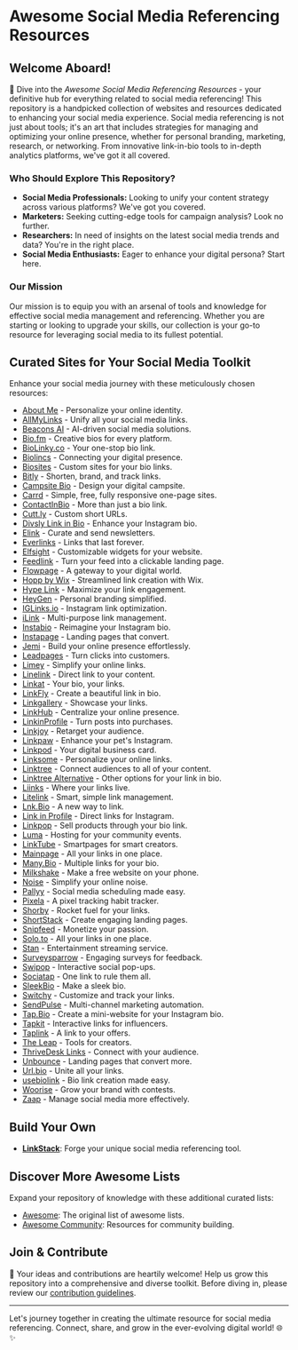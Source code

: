 # Awesome Social Media Referencing Resources

## Welcome Aboard!

🚀 Dive into the *Awesome Social Media Referencing Resources* - your definitive hub for everything related to social media referencing! This repository is a handpicked collection of websites and resources dedicated to enhancing your social media experience. Social media referencing is not just about tools; it's an art that includes strategies for managing and optimizing your online presence, whether for personal branding, marketing, research, or networking. From innovative link-in-bio tools to in-depth analytics platforms, we've got it all covered.

### Who Should Explore This Repository?
- **Social Media Professionals:** Looking to unify your content strategy across various platforms? We've got you covered.
- **Marketers:** Seeking cutting-edge tools for campaign analysis? Look no further.
- **Researchers:** In need of insights on the latest social media trends and data? You're in the right place.
- **Social Media Enthusiasts:** Eager to enhance your digital persona? Start here.

### Our Mission
Our mission is to equip you with an arsenal of tools and knowledge for effective social media management and referencing. Whether you are starting or looking to upgrade your skills, our collection is your go-to resource for leveraging social media to its fullest potential.

## Curated Sites for Your Social Media Toolkit

Enhance your social media journey with these meticulously chosen resources:

- [About Me](https://about.me) - Personalize your online identity.
- [AllMyLinks](https://allmylinks.com/) - Unify all your social media links.
- [Beacons AI](https://beacons.ai/fitehal) - AI-driven social media solutions.
- [Bio.fm](https://bio.fm/) - Creative bios for every platform.
- [BioLinky.co](https://biolinky.co/) - Your one-stop bio link.
- [Biolincs](https://biolinc.me/) - Connecting your digital presence.
- [Biosites](https://biosites.com/) - Custom sites for your bio links.
- [Bitly](https://bitly.com/pages/products/link-in-bio) - Shorten, brand, and track links.
- [Campsite Bio](https://app.campsite.bio/create-account) - Design your digital campsite.
- [Carrd](https://carrd.co/build) - Simple, free, fully responsive one-page sites.
- [ContactInBio](https://www.contactinbio.com/) - More than just a bio link.
- [Cutt.ly](https://cutt.ly/) - Custom short URLs.
- [Divsly Link in Bio](https://divsly.com/) - Enhance your Instagram bio.
- [Elink](https://elink.io/) - Curate and send newsletters.
- [Everlinks](https://everlink.tools/) - Links that last forever.
- [Elfsight](https://elfsight.com/) - Customizable widgets for your website.
- [Feedlink](https://feed.link/) - Turn your feed into a clickable landing page.
- [Flowpage](https://www.flowcode.com/page) - A gateway to your digital world.
- [Hopp by Wix](https://www.hopp.co/) - Streamlined link creation with Wix.
- [Hype Link](https://hyp.link/) - Maximize your link engagement.
- [HeyGen](https://www.heygen.com/) - Personal branding simplified.
- [IGLinks.io](https://www.iglinks.io/) - Instagram link optimization.
- [iLink](https://il.ink/) - Multi-purpose link management.
- [Instabio](https://instabio.cc/en) - Reimagine your Instagram bio.
- [Instapage](https://instapage.com/) - Landing pages that convert.
- [Jemi](https://jemi.so/) - Build your online presence effortlessly.
- [Leadpages](https://www.leadpages.com/) - Turn clicks into customers.
- [Limey](https://limey.io/) - Simplify your online links.
- [Linelink](https://linelink.me/) - Direct link to your content.
- [Linkat](https://linkat.bio/) - Your bio, your links.
- [LinkFly](https://linkfly.to) - Create a beautiful link in bio.
- [Linkgallery](https://rebrandly.com/linkgallery) - Showcase your links.
- [LinkHub](https://linkhub.online/) - Centralize your online presence.
- [LinkinProfile](https://linkinprofile.com/) - Turn posts into purchases.
- [Linkjoy](https://linkjoy.io/) - Retarget your audience.
- [Linkpaw](https://linkpaw.com/) - Enhance your pet's Instagram.
- [Linkpod](https://linkpod.co/) - Your digital business card.
- [Linksome](https://linksome.me/s/) - Personalize your online links.
- [Linktree](https://linktr.ee/) - Connect audiences to all of your content.
- [Linktree Alternative](https://linktreealternative.com/) - Other options for your link in bio.
- [Liinks](https://www.liinks.co/) - Where your links live.
- [Litelink](https://litelink.at/) - Smart, simple link management.
- [Lnk.Bio](https://lnk.bio/signup) - A new way to link.
- [Link in Profile](https://linkinprofile.com/) - Direct links for Instagram.
- [Linkpop](https://linkpop.com/en) - Sell products through your bio link.
- [Luma](https://lu.ma/) - Hosting for your community events.
- [LinkTube](https://linktube.com/) - Smartpages for smart creators.
- [Mainpage](https://mainpage.me/) - All your links in one place.
- [Many.Bio](https://many.bio/) - Multiple links for your bio.
- [Milkshake](https://milkshake.app/) - Make a free website on your phone.
- [Noise](https://noise.site/) - Simplify your online noise.
- [Pallyy](https://pallyy.com/) - Social media scheduling made easy.
- [Pixela](https://pixe.la/) - A pixel tracking habit tracker.
- [Shorby](https://dash.shor.by/smartpage) - Rocket fuel for your links.
- [ShortStack](https://www.shortstack.com/) - Create engaging landing pages.
- [Snipfeed](https://snipfeed.co/) - Monetize your passion.
- [Solo.to](https://solo.to/) - All your links in one place.
- [Stan](https://www.stan.com.au/) - Entertainment streaming service.
- [Surveysparrow](https://surveysparrow.com/) - Engaging surveys for feedback.
- [Swipop](https://www.toolbase.io/swipop) - Interactive social pop-ups.
- [Sociatap](https://sociatap.com/) - One link to rule them all.
- [SleekBio](https://sleekbio.com/) - Make a sleek bio.
- [Switchy](https://www.switchy.io/) - Customize and track your links.
- [SendPulse](https://sendpulse.com/) - Multi-channel marketing automation.
- [Tap.Bio](https://tap.bio/) - Create a mini-website for your Instagram bio.
- [Tapkit](https://tapkit.com/) - Interactive links for influencers.
- [Taplink](https://taplink.at) - A link to your offers.
- [The Leap](https://www.theleap.co/) - Tools for creators.
- [ThriveDesk Links](https://www.thrivedesk.com/) - Connect with your audience.
- [Unbounce](https://unbounce.com/) - Landing pages that convert more.
- [Url.bio](https://url.bio/) - Unite all your links.
- [usebiolink](https://usebiolink.com/) - Bio link creation made easy.
- [Woorise](https://woorise.com/templates) - Grow your brand with contests.
- [Zaap](https://www.zaap.ai/) - Manage social media more effectively.


## Build Your Own
- **[LinkStack](https://github.com/LinkStackOrg/LinkStack)**: Forge your unique social media referencing tool.

## Discover More Awesome Lists

Expand your repository of knowledge with these additional curated lists:
- [Awesome](https://github.com/sindresorhus/awesome): The original list of awesome lists.
- [Awesome Community](https://github.com/peterkokot/awesome-community): Resources for community building.

## Join & Contribute

🌟 Your ideas and contributions are heartily welcome! Help us grow this repository into a comprehensive and diverse toolkit. Before diving in, please review our [contribution guidelines](https://github.com/deshabhishek007/awesome-social-media-referencing-resources/blob/main/CONTRIBUTING.md).

---

Let's journey together in creating the ultimate resource for social media referencing. Connect, share, and grow in the ever-evolving digital world! 🌐✨

